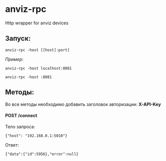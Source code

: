 # anviz-rpc
Http wrapper for anviz devices

## Запуск: 

    anviz-rpc -host [[host]:port]

*Пример*: 

    anviz-rpc -host localhost:8081

    anviz-rpc -host :8081

## Методы:
  Во все методы необходимо добавить заголовок авторизации: **X-API-Key** 
  
  #### POST /connect
Тело запроса: 
        
    {"host": "192.168.0.1:5010"}
    
Ответ:

    {"data":{"id":5956},"error":null} 
